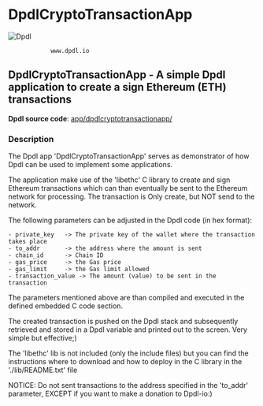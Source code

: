 # DpdlCryptoTransactionApp

![Dpdl](https://www.dpdl.io/images/dpdl-io.png)

				www.dpdl.io

    
##  DpdlCryptoTransactionApp - A simple Dpdl application to create a sign Ethereum (ETH) transactions

**Dpdl source code**:
[app/dpdlcryptotransactionapp/](https://github.com/Dpdl-io/Dpdl-sample-Apps/tree/main/app/dpdlcryptotransactionapp)


### Description

The Dpdl app 'DpdlCryptoTransactionApp' serves as demonstrator of how Dpdl can be used to implement some applications.

The application make use of the 'libethc' C library to create and sign Ethereum transactions which can than eventually 
be sent to the Ethereum network for processing. The transaction is Only create, but NOT send to the network.

The following parameters can be adjusted in the Dpdl code (in hex format): 

	- private_key 	-> The private key of the wallet where the transaction takes place
	- to_addr 		-> the address where the amount is sent
	- chain_id		-> Chain ID
	- gas_price		-> the Gas price
	- gas_limit		-> the Gas limit allowed
	- transaction_value -> The amount (value) to be sent in the transaction
	

The parameters mentioned above are than compiled and executed in the defined embedded C code section.

The created transaction is pushed on the Dpdl stack and subsequently retrieved and stored in a Dpdl variable and
printed out to the screen. Very simple but effective;)

The 'libethc' lib is not included (only the include files) but you can find the instructions where to download and how to
deploy in the C library in the './lib/README.txt' file

NOTICE: Do not sent transactions to the address specified in the 'to_addr' parameter, EXCEPT if you want to make a donation to Dpdl-io:)



